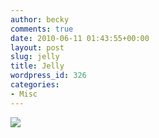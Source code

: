 ```yaml
---
author: becky
comments: true
date: 2010-06-11 01:43:55+00:00
layout: post
slug: jelly
title: Jelly
wordpress_id: 326
categories:
- Misc
---
```


[![](http://beta.beckyjenson.com/wp-content/uploads/2010/06/blog-May07-0001.jpg)](http://beta.beckyjenson.com/wp-content/uploads/2010/06/blog-May07-0001.jpg)

